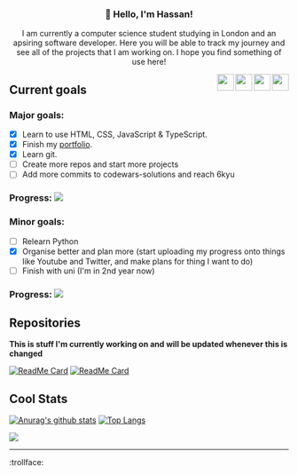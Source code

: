 <h3 align="center">👋 Hello, I'm Hassan!</h3>
<p align="center">I am currently a computer science student studying in London and an apsiring software developer. Here you will be able to track my journey and see all of the projects that I am working on. I hope you find something of use here!</p>


[<img src="https://raw.githubusercontent.com/FortAwesome/Font-Awesome/6.x/svgs/solid/at.svg" align=right width=30 height=30>](mailto:contact@hassanj.dev) 
[<img src="https://raw.githubusercontent.com/FortAwesome/Font-Awesome/6.x/svgs/solid/globe.svg" align=right width=30 height=30>](https://hassanj.dev) 
[<img src="https://raw.githubusercontent.com/FortAwesome/Font-Awesome/6.x/svgs/brands/linkedin-in.svg" align=right width="30" height="30">](https://www.linkedin.com/in/hassan-javed-924629221)
[<img src="https://raw.githubusercontent.com/FortAwesome/Font-Awesome/6.x/svgs/brands/youtube.svg" align=right  width=30 height=30>](https://www.youtube.com/channel/UCUJiDUP8P0lsjKreaW45pdw)

## Current goals

### Major goals:
- [x] Learn to use HTML, CSS, JavaScript & TypeScript.
- [x] Finish my [portfolio](https://hassanj.dev).
- [x] Learn git.
- [ ] Create more repos and start more projects
- [ ] Add more commits to codewars-solutions and reach 6kyu
### **Progress:** ![](https://us-central1-progress-markdown.cloudfunctions.net/progress/60)

### Minor goals:
- [ ] Relearn Python
- [x] Organise better and plan more (start uploading my progress onto things like Youtube and Twitter, and make plans for thing I want to do)
- [ ] Finish with uni (I'm in 2nd year now)
### **Progress:** ![](https://us-central1-progress-markdown.cloudfunctions.net/progress/33)


## Repositories

**This is stuff I'm currently working on and will be updated whenever this is changed**

[![ReadMe Card](https://github-readme-stats.vercel.app/api/pin/?username=divizn&repo=codewars-solutions&hide_border=true&bg_color=0d1117&theme=dark)](https://github.com/divizn/codewars-solutions)
[![ReadMe Card](https://github-readme-stats.vercel.app/api/pin/?username=divizn&repo=java-basic-calculator&hide_border=true&theme=dark&bg_color=0d1117)](https://github.com/divizn/java-basic-calculator)

## Cool Stats
[![Anurag's github stats](https://github-readme-stats.vercel.app/api?username=divizn&count_private=true&hide_border=true&theme=dark&show_icons=true&bg_color=0d1117)](https://github.com/anuraghazra/github-readme-stats)
[![Top Langs](https://github-readme-stats.vercel.app/api/top-langs/?username=divizn&layout=compact&theme=dark&hide_border=true&bg_color=0d1117)](https://github.com/anuraghazra/github-readme-stats)

![](https://komarev.com/ghpvc/?username=divizn)


---

:trollface:
